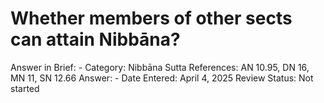 # Whether members of other sects can attain Nibbāna?

Answer in Brief: -
 Category: Nibbāna
Sutta References: AN 10.95, DN 16, MN 11, SN 12.66
Answer: -
Date Entered: April 4, 2025
Review Status: Not started